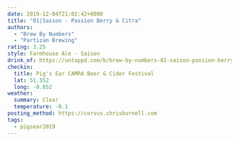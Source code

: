 ```yaml
---
date: 2019-12-04T21:02:42+0000
title: "01|Saison - Passion Berry & Citra"
authors:
  - "Brew By Numbers"
  - "Partizan Brewing"
rating: 3.25
style: Farmhouse Ale - Saison
drink_of: https://untappd.com/b/brew-by-numbers-01-saison-passion-berry-and-citra/3532387
checkin:
  title: Pig's Ear CAMRA Beer & Cider Festival
  lat: 51.552
  long: -0.052
weather:
  summary: Clear
  temperature: -0.1
posting_method: https://corvus.chrisburnell.com
tags:
  - pigsear2019
---
```

